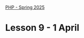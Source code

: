 [PHP - Spring 2025](https://github.com/arturomorarioja-kea/WD_PHP_F25/blob/main/README.md)

# Lesson 9 - 1 April

[--> git pull https://github.com/arturomorarioja/php_company_employees]: #

[--> 1 1MA presentations]: #
[  --> Show my solution]: #

[--> 2 MD2HTML unit tests solution]: #

[--> 3 Deployment demo: http://keacompany.great-site.net/]: #
[--> 3.1 Manual via FileZilla]: #
[  --> https://www.infinityfree.com/ login with arturomorarioja@gmail.com]: #
[  --> Show phpmyadmin, ftp credentials]: #
[  --> Install FileZilla. Configure: info at amri.keadigital@gmail.com]: #
[--> 3.2 CI/CD via GitHub Actions]: #

[## Exercise solutions]: #
[- First Mandatory Assignment(https://github.com/arturomorarioja/php_company_employees)]: #
[- Markdown to HTML Unit Tests(https://github.com/arturomorarioja/php_markdown_to_html_unit_tests)]: #

[## Homework]: #
[Check out these code samples:]: #
[- Films REST API(https://github.com/arturomorarioja/php_films_rest_api)]: #
[- Books - PHP & MongoDB(https://github.com/arturomorarioja/php_books_mongodb)]: #
[Try deploying your own PHP applications. Find suitable hosting providers]: #
